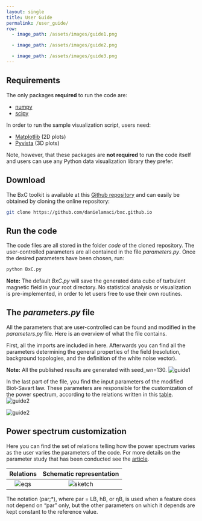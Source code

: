 ```yaml
---
layout: single
title: User Guide
permalink: /user_guide/
row:
  - image_path: /assets/images/guide1.png

  - image_path: /assets/images/guide2.png

  - image_path: /assets/images/guide3.png
---
```

## Requirements 
The only packages **required** to run the code are: 
- [numpy](https://numpy.org/)
- [scipy](https://scipy.org/) 

In order to run the sample visualization script, users need: 
- [Matplotlib](https://matplotlib.org/stable/) (2D plots)
- [Pyvista](https://docs.pyvista.org/version/stable/) (3D plots)

Note, however, that these packages are **not required** to run the code itself and users can use any Python data visualization library they prefer. 

## Download
The BxC toolkit is available at this [Github repository](https://github.com/danielamaci/bxc.github.io) and can easily be obtained by cloning the online repository:
```bash
git clone https://github.com/danielamaci/bxc.github.io
```
## Run the code
The code files are all stored in the folder *code* of the cloned repository. The user-controlled parameters are all contained in the file *parameters.py*. Once the desired parameters have been chosen, run:
```bash
python BxC.py
```

**Note:** The default *BxC.py* will save the generated data cube of turbulent magnetic field in your root directory. No statistical analysis or visualization is pre-implemented, in order to let users free to use their own routines.

## The *parameters.py* file 
All the parameters that are user-controlled can be found and modified in the *parameters.py* file. Here is an overview of what the file contains.

First, all the imports are included in here. Afterwards you can find all the parameters determining the general properties of the field (resolution, background topologies, and the definition of the white noise vector). 

**Note:** All the published results are generated with seed_wn=130.
![guide1](/assets/images/guide1.png)

In the last part of the file, you find the input parameters of the modified Biot-Savart law. These parameters are responsible for the customization of the power spectrum, according to the relations written in this [table](/user_guide.markdown/#power-spectrum-customization). 
![guide2](/assets/images/guide2.png)

![guide2](/assets/images/guide3.png)


## Power spectrum customization
Here you can find the set of relations telling how the power spectrum varies as the user varies the parameters of the code. For more details on the parameter study that has been conducted see the [article](https://arxiv.org/pdf/2405.09587). 



| Relations | Schematic representation |
| :--: | :--: |
| ![eqs](/assets/images/eqs.png) | ![sketch](/assets/images/sketch.png) |

The notation (par;*), where par = LB, hB, or ηB, is used when a feature does not depend on “par” only, but the other parameters on which it depends are kept constant to the reference value.